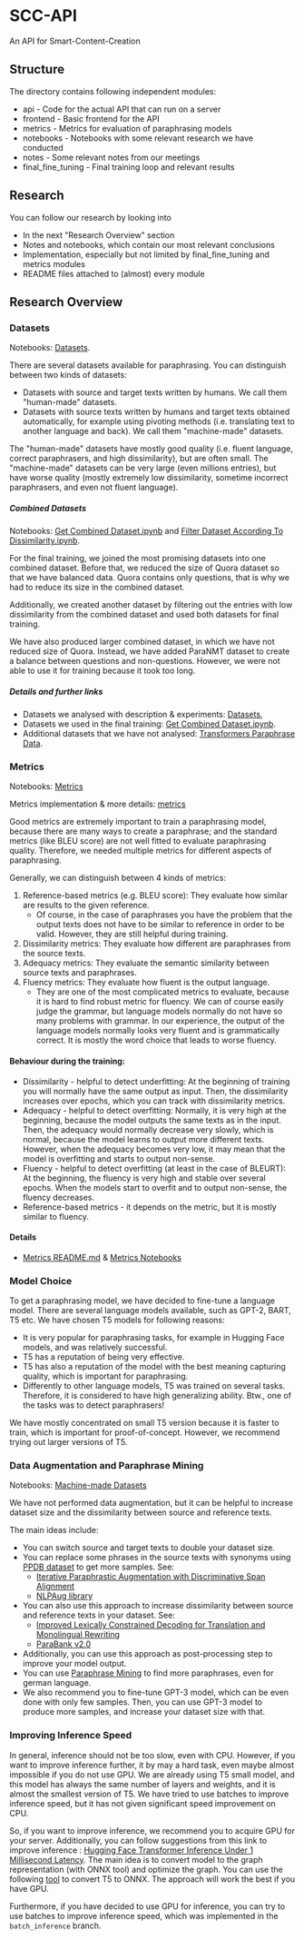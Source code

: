 # SCC-API

An API for Smart-Content-Creation

## Structure

The directory contains following independent modules:

* api - Code for the actual API that can run on a server
* frontend - Basic frontend for the API
* metrics - Metrics for evaluation of paraphrasing models
* notebooks - Notebooks with some relevant research we have conducted
* notes - Some relevant notes from our meetings  
* final_fine_tuning - Final training loop and relevant results

## Research

You can follow our research by looking into
* In the next "Research Overview" section
* Notes and notebooks, which contain our most relevant conclusions
* Implementation, especially but not limited by final_fine_tuning and metrics modules
* README files attached to (almost) every module

## Research Overview

### Datasets

Notebooks: [Datasets](notebooks/Datasets).

There are several datasets available for paraphrasing. You can distinguish between two kinds of datasets: 
* Datasets with source and target texts written by humans. We call them "human-made" datasets.
* Datasets with source texts written by humans and target texts obtained automatically, for example using
pivoting methods (i.e. translating text to another language and back). We call them "machine-made" datasets.
  
The "human-made" datasets have mostly good quality (i.e. fluent language, correct paraphrasers, and high dissimilarity),
but are often small. The "machine-made" datasets can be very large (even millions entries), but have worse quality 
(mostly extremely low dissimilarity, sometime incorrect paraphrasers, and even not fluent language).

##### Combined Datasets

Notebooks: [Get Combined Dataset.ipynb](/notebooks/Datasets/Get%20Combined%20Dataset.ipynb) and 
[Filter Dataset According To Dissimilarity.ipynb](/notebooks/Datasets/Filter%20Dataset%20According%20To%20Dissimilarity.ipynb).

For the final training, we joined the most promising datasets into one combined dataset. Before that, we reduced the
size of Quora dataset so that we have balanced data. Quora contains only questions, that is why we had to reduce
its size in the combined dataset.

Additionally, we created another dataset by filtering out the entries with low dissimilarity from the combined dataset 
and used both datasets for final training. 

We have also produced larger combined dataset, in which we have not reduced size of Quora. Instead, we have added ParaNMT 
dataset to create a balance between questions and non-questions. However, we were not able to use it for training because 
it took too long.

##### Details and further links
  
* Datasets we analysed with description & experiments: [Datasets](/notebooks/Datasets), 
* Datasets we used in the final training: [Get Combined Dataset.ipynb](/notebooks/Datasets/Get%20Combined%20Dataset.ipynb).
* Additional datasets that we have not analysed: [Transformers Paraphrase Data](
https://www.sbert.net/examples/training/paraphrases/README.html).

### Metrics

Notebooks: [Metrics](notebooks/Metrics)

Metrics implementation & more details: [metrics](metrics)

Good metrics are extremely important to train a paraphrasing model, because there are many ways to create a paraphrase;
and the standard metrics (like BLEU score) are not well fitted to evaluate paraphrasing quality. Therefore, 
we needed multiple metrics for different aspects of paraphrasing.

Generally, we can distinguish between 4 kinds of metrics:
1. Reference-based metrics (e.g. BLEU score): They evaluate how similar are results to the given reference.
    * Of course, in the case of paraphrases you have the problem that the output texts does not have to be similar to reference 
      in order to be valid. However, they are still helpful during training.
2. Dissimilarity metrics: They evaluate how different are paraphrases from the source texts.
3. Adequacy metrics: They evaluate the semantic similarity between source texts and paraphrases.
4. Fluency metrics: They evaluate how fluent is the output language. 
   * They are one of the most complicated metrics to evaluate, because it is hard to find robust metric for fluency. 
     We can of course easily judge the grammar, but language models normally do not have so many problems with grammar. 
     In our experience, the output of the language models normally looks very fluent and is grammatically correct. 
     It is mostly the word choice that leads to worse fluency.
   
#### Behaviour during the training:
* Dissimilarity - helpful to detect underfitting: At the beginning of training you will normally 
  have the same output as input. Then, the dissimilarity increases over epochs, which you can track with dissimilarity 
  metrics.
* Adequacy - helpful to detect overfitting: Normally, it is very high at the beginning, 
  because the model outputs the same texts as in the input.  Then, the adequacy would normally decrease very slowly, 
  which is normal, because the model learns to output more different texts. However, when the adequacy becomes very low, 
  it may mean that the model is overfitting and starts to output non-sense.
* Fluency - helpful to detect overfitting (at least in the case of BLEURT): 
  At the beginning, the fluency is very high and stable over several epochs. 
  When the models start to overfit and to output non-sense, the fluency decreases.
* Reference-based metrics - it depends on the metric, but it is mostly similar to fluency.

#### Details

* [Metrics README.md](/metrics/README.md) & [Metrics Notebooks](/notebooks/Metrics)

### Model Choice

To get a paraphrasing model, we have decided to fine-tune a language model. There are several language models
available, such as GPT-2, BART, T5 etc. We have chosen T5 models for following reasons:

* It is very popular for paraphrasing tasks, for example in Hugging Face models, and was relatively successful.
* T5 has a reputation of being very effective.
* T5 has also a reputation of the model with the best meaning capturing quality, which is important for paraphrasing.
* Differently to other language models, T5 was trained on several tasks. Therefore, it is considered to have
high generalizing ability. Btw., one of the tasks was to detect paraphrasers!
  
We have mostly concentrated on small T5 version because it is faster to train, which is important for proof-of-concept.
However, we recommend trying out larger versions of T5.

### Data Augmentation and Paraphrase Mining

Notebooks: [Machine-made Datasets](/notebooks/Datasets/Machine-made%20Datasets.ipynb)

We have not performed data augmentation, but it can be helpful to increase dataset size and the dissimilarity
between source and reference texts.

The main ideas include:
* You can switch source and target texts to double your dataset size.
* You can replace some phrases in the source texts with synonyms using [PPDB dataset](http://paraphrase.org/#/) 
  to get more samples. See:
  * [Iterative Paraphrastic Augmentation with Discriminative Span Alignment](
  https://direct.mit.edu/tacl/article/doi/10.1162/tacl_a_00380/100783/Iterative-Paraphrastic-Augmentation-with)
  * [NLPAug library](https://github.com/makcedward/nlpaug)
* You can also use this approach to increase dissimilarity between source and reference texts in your dataset.
  See: 
  * [Improved Lexically Constrained Decoding for Translation and Monolingual Rewriting](
  https://aclanthology.org/N19-1090/)
  * [ParaBank v2.0](https://nlp.jhu.edu/parabank/) 
* Additionally, you can use this approach as post-processing step to improve your model output.
* You can use [Paraphrase Mining](https://www.sbert.net/examples/applications/paraphrase-mining/README.html)
to find more paraphrases, even for german language.
* We also recommend you to fine-tune GPT-3 model, which can be even done with only few samples. 
  Then, you can use GPT-3 model to produce more samples, and increase your dataset size with that.

### Improving Inference Speed

In general, inference should not be too slow, even with CPU. However, if you want to improve inference further, 
it by may a hard task, even maybe almost impossible if you do not use GPU. We are already using T5 small model,
and this model has always the same number of layers and weights, and it is almost the smallest version of T5. We have tried
to use batches to improve inference speed, but it has not given significant speed improvement on CPU.

So, if you want to improve inference, we recommend you to acquire GPU for your server. Additionally, you can follow
suggestions from this link to improve inference : 
[Hugging Face Transformer Inference Under 1 Millisecond Latency](
https://towardsdatascience.com/hugging-face-transformer-inference-under-1-millisecond-latency-e1be0057a51c). The main idea
is to convert model to the graph representation (with ONNX tool) and optimize the graph. You can use
the following [tool](https://github.com/Ki6an/fastT5) to convert T5 to ONNX. The approach will work the best
if you have GPU.

Furthermore, if you have decided to use GPU for inference, you can try to use batches to improve inference speed, which was implemented in the `batch_inference` branch.
